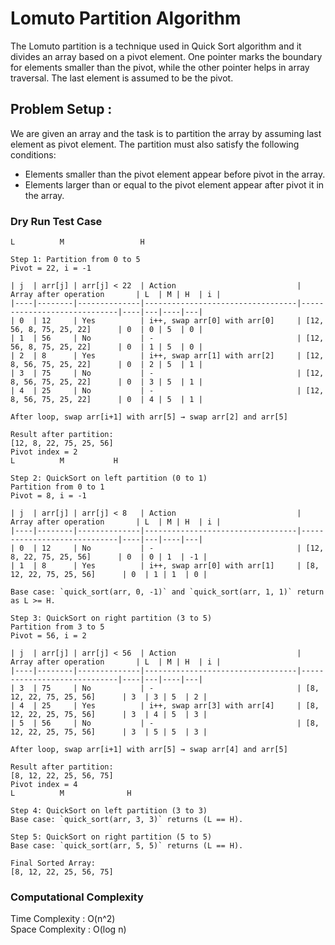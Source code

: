 # Lomuto Partition Algorithm
The Lomuto partition is a technique used in Quick Sort algorithm and it divides an array based on a pivot element. One pointer marks the boundary for elements smaller than the pivot, while the other pointer helps in array traversal. The last element is assumed to be the pivot.

## Problem Setup :
We are given an array and the task is to partition the array by assuming last element as pivot element.
The partition must also satisfy the following conditions:
- Elements smaller than the pivot element appear before pivot in the array.
- Elements larger than or equal to the pivot element appear after pivot it in the array.

### Dry Run Test Case
```Initial Array: [12, 56, 8, 75, 25, 22]
L          M                 H

Step 1: Partition from 0 to 5
Pivot = 22, i = -1

| j  | arr[j] | arr[j] < 22  | Action                           | Array after operation       | L  | M | H  | i |
|----|--------|--------------|----------------------------------|-----------------------------|----|---|----|---|
| 0  | 12     | Yes          | i++, swap arr[0] with arr[0]     | [12, 56, 8, 75, 25, 22]      | 0  | 0 | 5  | 0 |
| 1  | 56     | No           | -                                | [12, 56, 8, 75, 25, 22]      | 0  | 1 | 5  | 0 |
| 2  | 8      | Yes          | i++, swap arr[1] with arr[2]     | [12, 8, 56, 75, 25, 22]      | 0  | 2 | 5  | 1 |
| 3  | 75     | No           | -                                | [12, 8, 56, 75, 25, 22]      | 0  | 3 | 5  | 1 |
| 4  | 25     | No           | -                                | [12, 8, 56, 75, 25, 22]      | 0  | 4 | 5  | 1 |

After loop, swap arr[i+1] with arr[5] → swap arr[2] and arr[5]

Result after partition:
[12, 8, 22, 75, 25, 56]
Pivot index = 2
L          M           H

Step 2: QuickSort on left partition (0 to 1)
Partition from 0 to 1
Pivot = 8, i = -1

| j  | arr[j] | arr[j] < 8   | Action                           | Array after operation       | L  | M | H  | i |
|----|--------|--------------|----------------------------------|-----------------------------|----|---|----|---|
| 0  | 12     | No           | -                                | [12, 8, 22, 75, 25, 56]      | 0  | 0 | 1  | -1 |
| 1  | 8      | Yes          | i++, swap arr[0] with arr[1]     | [8, 12, 22, 75, 25, 56]      | 0  | 1 | 1  | 0 |

Base case: `quick_sort(arr, 0, -1)` and `quick_sort(arr, 1, 1)` return as L >= H.

Step 3: QuickSort on right partition (3 to 5)
Partition from 3 to 5
Pivot = 56, i = 2

| j  | arr[j] | arr[j] < 56  | Action                           | Array after operation       | L  | M | H  | i |
|----|--------|--------------|----------------------------------|-----------------------------|----|---|----|---|
| 3  | 75     | No           | -                                | [8, 12, 22, 75, 25, 56]      | 3  | 3 | 5  | 2 |
| 4  | 25     | Yes          | i++, swap arr[3] with arr[4]     | [8, 12, 22, 25, 75, 56]      | 3  | 4 | 5  | 3 |
| 5  | 56     | No           | -                                | [8, 12, 22, 25, 75, 56]      | 3  | 5 | 5  | 3 |

After loop, swap arr[i+1] with arr[5] → swap arr[4] and arr[5]

Result after partition:
[8, 12, 22, 25, 56, 75]
Pivot index = 4
L          M              H

Step 4: QuickSort on left partition (3 to 3)
Base case: `quick_sort(arr, 3, 3)` returns (L == H).

Step 5: QuickSort on right partition (5 to 5)
Base case: `quick_sort(arr, 5, 5)` returns (L == H).

Final Sorted Array:
[8, 12, 22, 25, 56, 75]
```

### Computational Complexity
Time Complexity : O(n^2)<br>
Space Complexity : O(log n)

